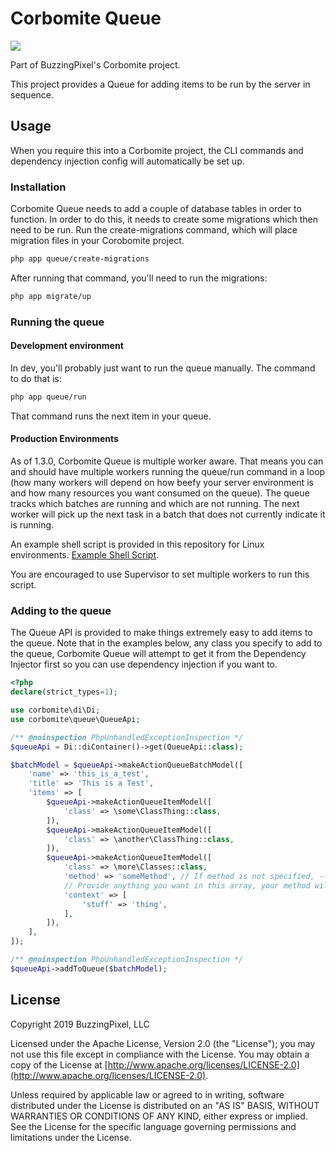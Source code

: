 # Corbomite Queue

<p><a href="https://travis-ci.org/buzzingpixel/corbomite-queue"><img src="https://travis-ci.org/buzzingpixel/corbomite-queue.svg?branch=master"></a></p>

Part of BuzzingPixel's Corbomite project.

This project provides a Queue for adding items to be run by the server in sequence.

## Usage

When you require this into a Corbomite project, the CLI commands and dependency injection config will automatically be set up.

### Installation

Corbomite Queue needs to add a couple of database tables in order to function. In order to do this, it needs to create some migrations which then need to be run. Run the create-migrations command, which will place migration files in your Corobomite project.

```bash
php app queue/create-migrations
```

After running that command, you'll need to run the migrations:

```bash
php app migrate/up
```

### Running the queue

#### Development environment

In dev, you'll probably just want to run the queue manually. The command to do that is:

```bash
php app queue/run
```

That command runs the next item in your queue.

#### Production Environments

As of 1.3.0, Corbomite Queue is multiple worker aware. That means you can and should have multiple workers running the queue/run command in a loop (how many workers will depend on how beefy your server environment is and how many resources you want consumed on the queue). The queue tracks which batches are running and which are not running. The next worker will pick up the next task in a batch that does not currently indicate it is running.

An example shell script is provided in this repository for Linux environments. [Example Shell Script](queueRunnerExampleScript.sh`).

You are encouraged to use Supervisor to set multiple workers to run this script.

### Adding to the queue

The Queue API is provided to make things extremely easy to add items to the queue. Note that in the examples below, any class you specify to add to the queue, Corbomite Queue will attempt to get it from the Dependency Injector first so you can use dependency injection if you want to.

```php
<?php
declare(strict_types=1);

use corbomite\di\Di;
use corbomite\queue\QueueApi;

/** @noinspection PhpUnhandledExceptionInspection */
$queueApi = Di::diContainer()->get(QueueApi::class);

$batchModel = $queueApi->makeActionQueueBatchModel([
    'name' => 'this_is_a_test',
    'title' => 'This is a Test',
    'items' => [
        $queueApi->makeActionQueueItemModel([
            'class' => \some\ClassThing::class,
        ]),
        $queueApi->makeActionQueueItemModel([
            'class' => \another\ClassThing::class,
        ]),
        $queueApi->makeActionQueueItemModel([
            'class' => \more\Classes::class,
            'method' => 'someMethod', // If method is not specified, --invoke is assumed
            // Provide anything you want in this array, your method will receive it as an argument
            'context' => [
                'stuff' => 'thing',
            ],
        ]),
    ],
]);

/** @noinspection PhpUnhandledExceptionInspection */
$queueApi->addToQueue($batchModel);
```

## License

Copyright 2019 BuzzingPixel, LLC

Licensed under the Apache License, Version 2.0 (the "License");
you may not use this file except in compliance with the License.
You may obtain a copy of the License at [http://www.apache.org/licenses/LICENSE-2.0](http://www.apache.org/licenses/LICENSE-2.0).

Unless required by applicable law or agreed to in writing, software
distributed under the License is distributed on an "AS IS" BASIS,
WITHOUT WARRANTIES OR CONDITIONS OF ANY KIND, either express or implied.
See the License for the specific language governing permissions and
limitations under the License.
